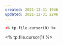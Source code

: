 ```yaml
---
created: 2021-12-31 1946
updated: 2021-12-31 2246
---
```

```html
<% tp.file.cursor(0) %>
```
<% tp.file.cursor(1) %>